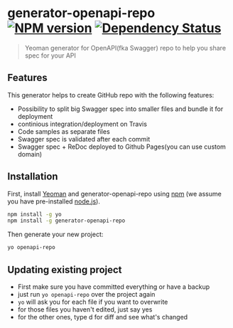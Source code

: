 # generator-openapi-repo [![NPM version][npm-image]][npm-url] [![Dependency Status][daviddm-image]][daviddm-url]
> Yeoman generator for OpenAPI(fka Swagger) repo to help you share spec for your API

## Features
This generator helps to create GitHub repo with the following features:
 - Possibility to split big Swagger spec into smaller files and bundle it for deployment
 - continious integration/deployment on Travis
 - Code samples as separate files
 - Swagger spec is validated after each commit
 - Swagger spec + ReDoc deployed to Github Pages(you can use custom domain)

## Installation

First, install [Yeoman](http://yeoman.io) and generator-openapi-repo using [npm](https://www.npmjs.com/) (we assume you have pre-installed [node.js](https://nodejs.org/)).

```bash
npm install -g yo
npm install -g generator-openapi-repo
```

Then generate your new project:

```bash
yo openapi-repo
```

## Updating existing project
  - First make sure you have committed everything or have a backup
  - just run `yo openapi-repo` over the project again
  - `yo` will ask you for each file if you want to overwrite
  - for those files you haven't edited, just say yes
  - for the other ones, type d for diff and see what's changed



[npm-image]: https://badge.fury.io/js/generator-openapi-repo.svg
[npm-url]: https://npmjs.org/package/generator-openapi-repo
[daviddm-image]: https://david-dm.org/Rebilly/generator-openapi-repo.svg?theme=shields.io
[daviddm-url]: https://david-dm.org/Rebilly/generator-openapi-repo
